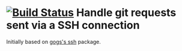 [![Build Status](https://travis-ci.org/QRCLabs/go-ssh-git.svg?branch=master)](https://travis-ci.org/QRCLabs/go-ssh-git) Handle git requests sent via a SSH connection
============

Initially based on [gogs's ssh](https://github.com/gogits/gogs/blob/master/modules/ssh/ssh.go) package.
